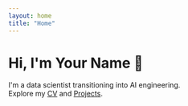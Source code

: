 ```yaml
---
layout: home
title: "Home"
---
```


# Hi, I'm Your Name 👋

I'm a data scientist transitioning into AI engineering.  
Explore my [CV](kankana.github.io/cv/) and [Projects](kankana.github.io/projects/).
